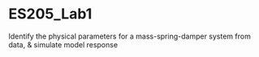# ES205_Lab1
Identify the physical parameters for a mass-spring-damper system from data, &amp; simulate model response
